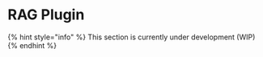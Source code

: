 # RAG Plugin

{% hint style="info" %}
This section is currently under development (WIP)
{% endhint %}

